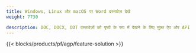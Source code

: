 ```yaml
---
title: Windows, Linux और macOS पर Word दस्तावेज़ देखें 
weight: 7730

description: DOC, DOCX, ODT दस्तावेज़ों को पृष्ठों के रूप में देखने के लिए मुफ़्त ऐप और API
---
```


{{< blocks/products/pf/agp/feature-solution >}} 

